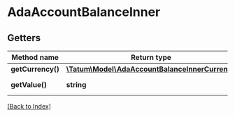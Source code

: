 # AdaAccountBalanceInner

## Getters

Method name | Return type | Description | Notes
------------ | ------------- | ------------- | -------------
**getCurrency()** | [**\Tatum\Model\AdaAccountBalanceInnerCurrency**](AdaAccountBalanceInnerCurrency.md) |  | [optional]
**getValue()** | **string** | Quantity of the asset. | [optional]

[[Back to Index]](../index.md)
